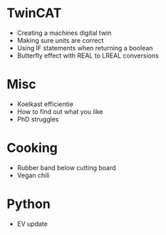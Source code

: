 # TwinCAT

- Creating a machines digital twin
- Making sure units are correct
- Using IF statements when returning a boolean
- Butterfly effect with REAL to LREAL conversions

# Misc
- Koelkast efficientie
- How to find out what you like
- PhD struggles

# Cooking
- Rubber band below cutting board
- Vegan chili

# Python
- EV update

